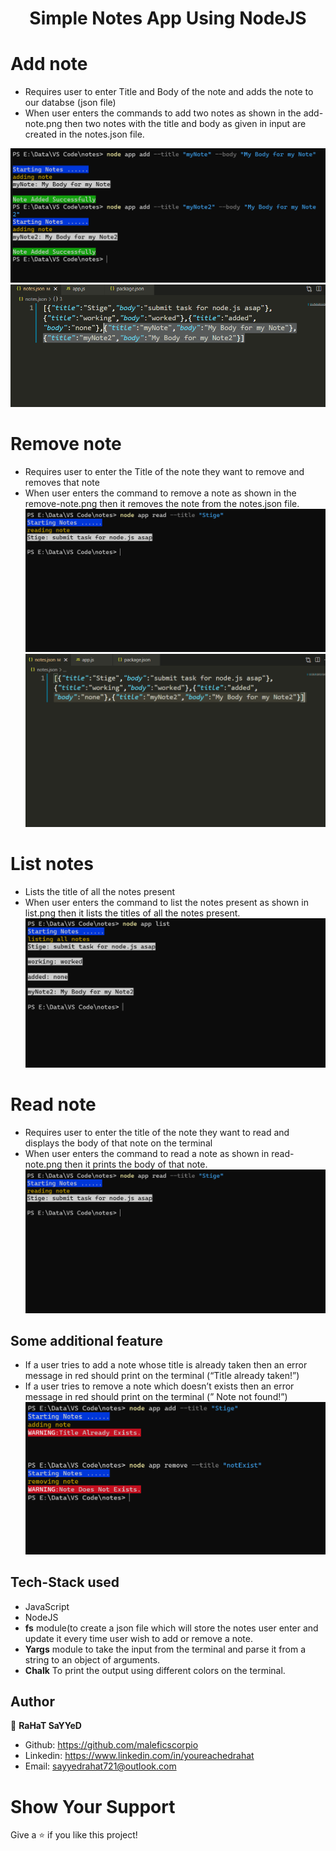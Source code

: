 <h1 align="center">
 Simple Notes App Using NodeJS
</h1>


# Add note
- Requires user to enter Title and Body of the note and adds the note to our databse (json file)
- When user enters the commands to add two notes as shown in the add-note.png then two notes with the title and body as given in input are created in the notes.json file.

![ScreenShot](add.png)
![ScreenShot](json.png)




# Remove note
- Requires user to enter the Title of the note they want to remove and removes that note
- When user enters the command to remove a note as shown in the remove-note.png then it removes the note from the notes.json file.
![ScreenShot](read.png)
![ScreenShot](rjson.png)


# List notes 
- Lists the title of all the notes present
- When user enters the command to list the notes present as shown in list.png then it lists the titles of all the notes present.
![ScreenShot](list.png)


# Read note 
- Requires user to enter the title of the note they want to read and displays the body of that note on the terminal
- When user enters the command to read a note as shown in read-note.png then it prints the body of that note. 
![ScreenShot](read.png)

## Some additional feature
- If a user tries to add a note whose title is already taken then an error message in red should print on the terminal (“Title already taken!”)
- If a user tries to remove a note which doesn’t exists then an error message in red should print on the terminal (” Note not found!”)
![ScreenShot](feature.png)

## Tech-Stack used
- JavaScript 
- NodeJS
- **fs** module(to create a json file which will store the notes user enter and update it every time user wish to add or remove a note.
- **Yargs** module to take the input from the terminal and parse it from a string to an object of arguments.
- **Chalk** To print the output using different colors on the terminal.

## Author
👤 **RaHaT SaYYeD**
- Github: https://github.com/maleficscorpio
- Linkedin: https://www.linkedin.com/in/youreachedrahat
- Email: sayyedrahat721@outlook.com

# Show Your Support

Give a ⭐️ if you like this project!
